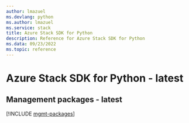 ```yaml
---
author: lmazuel
ms.devlang: python
ms.author: lmazuel
ms.service: stack
title: Azure Stack SDK for Python
description: Reference for Azure Stack SDK for Python
ms.data: 09/23/2022
ms.topic: reference
---
```

# Azure Stack SDK for Python - latest

## Management packages - latest
[!INCLUDE [mgmt-packages](stack-mgmt-index.md)]
